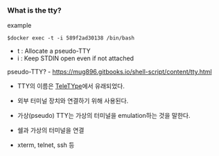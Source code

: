 ### What is the tty?


example

 `$docker exec -t -i 589f2ad30138 /bin/bash`

- t : Allocate a pseudo-TTY
- i : Keep STDIN open even if not attached

pseudo-TTY? - https://mug896.gitbooks.io/shell-script/content/tty.html

- TTY의 이름은 [TeleTYpe](https://en.wikipedia.org/wiki/Teleprinter)에서 유래되었다.
- 외부 터미널 장치와 연결하기 위해 사용된다.
- 가상(pseudo) TTY는 가상의 터미널을 emulation하는 것을 말한다.

 - 쉘과 가상의 터미널을 연결

 - xterm, telnet, ssh 등
